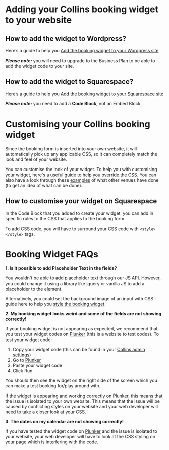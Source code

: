 # Adding your Collins booking widget to your website

## How to add the widget to Wordpress?
Here’s a guide to help you [Add the booking widget to your Wordpress site](https://en.support.wordpress.com/widgets/custom-html-widget/)

**_Please note:_** you will need to upgrade to the Business Plan to be able to add the widget code to your site. 


## How to add the widget to Squarespace?
Here’s a guide to help you [Add the booking widget to your Squarespace site](https://support.squarespace.com/hc/en-us/articles/205815928-Adding-custom-HTML-CSS-and-JavaScript)

**_Please note:_** you need to add a **Code Block**, not an Embed Block.

# Customising your Collins booking widget

Since the booking form is inserted into your own website, it will automatically pick up any applicable CSS, so it can completely match the look and feel of your website.

You can customise the look of your widget. To help you with customising your widget, here's a useful guide to help you [override the CSS](http://developers.designmynight.com/booking-widget/#styling-the-form). You can also have a look through these [examples](https://docs.google.com/document/d/1VJ4sdW05MMdq1vGnEkFq2A2HQ2LjKzl3315Pu1hLBmI/edit) of what other venues have done (to get an idea of what can be done). 

## How to customise your widget on Squarespace
In the Code Block that you added to create your widget, you can add in specific rules to the CSS that applies to the booking form. 

To add CSS code, you will have to surround your CSS code with ```<style></style>``` tags.

# Booking Widget FAQs

**1. Is it possible to add Placeholder Text in the fields?**

You wouldn't be able to add placeholder text through our JS API. However, you could change it using a library like jquery or vanilla JS to add a placeholder to the element. 

Alternatively, you could set the background image of an input with CSS - guide here to help you [style the booking widget](http://developers.designmynight.com/booking-widget/#styling-the-form). 

**2. My booking widget looks weird and some of the fields are not showing correctly!**

If your booking widget is not appearing as expected, we recommend that you test your widget codes on [Plunker](https://plnkr.co/edit/?p=catalogue) (this is a website to test codes). To test your widget code:

1. Copy your widget code (this can be found in your [Collins admin settings](https://collins.uservoice.com/knowledgebase/articles/893919-widget-codes))
1. Go to [Plunker](https://plnkr.co/edit/?p=catalogue)
1. Paste your widget code
1. Click Run

You should then see the widget on the right side of the screen which you can make a test booking for/play around with. 

If the widget is appearing and working correctly on Plunker, this means that the issue is isolated to your own website. This means that the issue will be caused by conflicting styles on your website and your web developer will need to take a closer look at your CSS.

**3. The dates on my calendar are not showing correctly!**

If you have tested the widget code on [Plunker](https://plnkr.co/edit/?p=catalogue) and the issue is isolated to your website, your web developer will have to look at the CSS styling on your page which is interfering with the code. 
